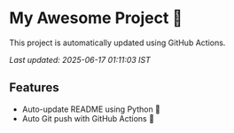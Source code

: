 # My Awesome Project 🚀

This project is automatically updated using GitHub Actions.

_Last updated: 2025-06-17 01:11:03 IST_

## Features
- Auto-update README using Python 🐍
- Auto Git push with GitHub Actions 🤖
